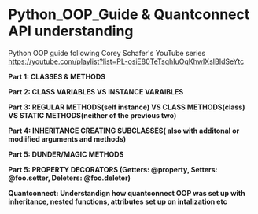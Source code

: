 # Python_OOP_Guide & Quantconnect API understanding
Python OOP guide following Corey Schafer's YouTube series 
https://youtube.com/playlist?list=PL-osiE80TeTsqhIuOqKhwlXsIBIdSeYtc

__Part 1: CLASSES & METHODS__

__Part 2: CLASS VARIABLES VS INSTANCE VARAIBLES__

__Part 3: REGULAR METHODS(self instance) VS CLASS METHODS(class) VS STATIC METHODS(neither of the previous two)__

__Part 4: INHERITANCE CREATING SUBCLASSES( also with additonal or modiified arguments and methods)__

__Part 5: DUNDER/MAGIC METHODS__

__Part 5: PROPERTY DECORATORS (Getters: @property, Setters: @foo.setter, Deleters: @foo.deleter)__


__Quantconnect: Understandign how quantconnect OOP was set up with inheritance, nested functions, attributes set up on intalization etc__